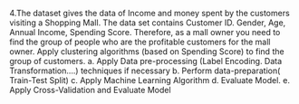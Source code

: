 4.The dataset gives the data of Income and money spent by the customers visiting a Shopping Mall. The data set contains Customer ID. Gender, Age, Annual Income, Spending Score. Therefore, as a mall owner you need to find the group of people who are the profitable customers for the mall owner. Apply clustering algorithms (based on Spending Score) to find the group of customers.
a. Apply Data pre-processing (Label Encoding. Data Transformation....) techniques if necessary
b. Perform data-preparation( Train-Test Split)
c. Apply Machine Learning Algorithm
d. Evaluate Model.
e. Apply Cross-Validation and Evaluate Model
